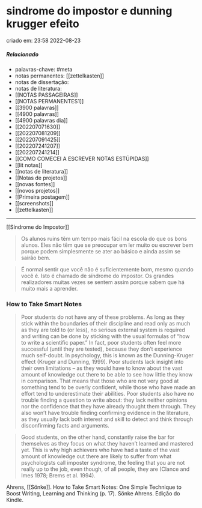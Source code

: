 # sindrome do impostor e dunning krugger efeito
criado em: 23:58 2022-08-23

##### Relacionado
- palavras-chave: #meta 
- notas permanentes: [[zettelkasten]]
- notas de dissertação:
- notas de literatura: 
- [[NOTAS PASSAGEIRAS]]
- [[NOTAS PERMANENTES1]]
- [[3900 palavras]]
- [[4900 palavras]]
- [[4900 palavras dia]]
- [[202207071630]]
- [[202207081209]]
- [[202207091425]]
- [[202207241207]]
- [[202207241214]]
- [[COMO COMECEI A ESCREVER NOTAS ESTÚPIDAS]]
- [[lit notas]]
- [[notas de literatura]]
- [[Notas de projetos]]
- [[novas fontes]]
- [[novos projetos]]
- [[Primeira postagem]]
- [[screenshots]]
- [[zettelkasten]]

---
[[Síndrome do Impostor]]

> Os alunos ruins têm um tempo mais fácil na escola do que os bons alunos. Eles não têm que se preocupar em ler muito ou escrever bem porque podem simplesmente se ater ao básico e ainda assim se sairão bem.


> É normal sentir que você não é suficientemente bom, mesmo quando você é. Isto é chamado de síndrome do impostor. Os grandes realizadores muitas vezes se sentem assim porque sabem que há muito mais a aprender.


### How to Take Smart Notes
>Poor students do not have any of these problems. As long as they stick within the boundaries of their discipline and read only as much as they are told to (or less), no serious external system is required and writing can be done by sticking with the usual formulas of “how to write a scientific paper.” In fact, poor students often feel more successful (until they are tested), because they don’t experience much self-doubt. In psychology, this is known as the Dunning-Kruger effect (Kruger and Dunning, 1999). Poor students lack insight into their own limitations – as they would have to know about the vast amount of knowledge out there to be able to see how little they know in comparison. That means that those who are not very good at something tend to be overly confident, while those who have made an effort tend to underestimate their abilities. Poor students also have no trouble finding a question to write about: they lack neither opinions nor the confidence that they have already thought them through. They also won’t have trouble finding confirming evidence in the literature, as they usually lack both interest and skill to detect and think through disconfirming facts and arguments.

>Good students, on the other hand, constantly raise the bar for themselves as they focus on what they haven’t learned and mastered yet. This is why high achievers who have had a taste of the vast amount of knowledge out there are likely to suffer from what psychologists call imposter syndrome, the feeling that you are not really up to the job, even though, of all people, they are (Clance and Imes 1978; Brems et al. 1994).

Ahrens, [[Sönke]]. How to Take Smart Notes: One Simple Technique to Boost Writing, Learning and Thinking (p. 17). Sönke Ahrens. Edição do Kindle. 
